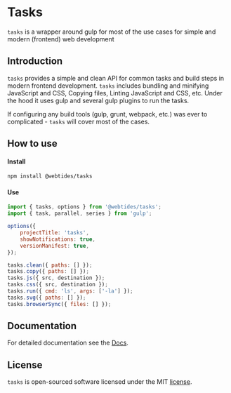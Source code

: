 # Tasks
`tasks` is a wrapper around gulp for most of the use cases for simple and modern (frontend) web development 

## Introduction

`tasks` provides a simple and clean API for common tasks and build steps in modern frontend development. `tasks` includes bundling and minifying JavaScript and CSS, Copying files, Linting JavaScript and CSS, etc. Under the hood it uses gulp and several gulp plugins to run the tasks.

If configuring any build tools (gulp, grunt, webpack, etc.) was ever to complicated - `tasks` will cover most of the cases.

## How to use

#### Install

```sh
npm install @webtides/tasks
```

#### Use

```javascript
import { tasks, options } from '@webtides/tasks';
import { task, parallel, series } from 'gulp';

options({
    projectTitle: 'tasks',
    showNotifications: true,
    versionManifest: true,
});

tasks.clean({ paths: [] });
tasks.copy({ paths: [] });
tasks.js({ src, destination });
tasks.css({ src, destination });
tasks.run({ cmd: 'ls', args: ['-la'] });
tasks.svg({ paths: [] });
tasks.browserSync({ files: [] });
```

## Documentation

For detailed documentation see the [Docs](docs/README.md).

## License

`tasks` is open-sourced software licensed under the MIT [license](LICENSE).

